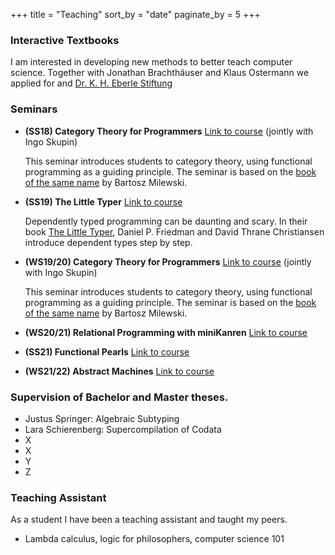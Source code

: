+++
title = "Teaching"
sort_by = "date"
paginate_by = 5
+++

### Interactive Textbooks

I am interested in developing new methods to better teach computer science.
Together with Jonathan Brachthäuser and Klaus Ostermann we applied for and [Dr. K. H. Eberle Stiftung](https://dreberlestiftung.de/)

### Seminars

- **(SS18) Category Theory for Programmers** [Link to course](http://ps.informatik.uni-tuebingen.de/teaching/ss18/cats/) (jointly with Ingo Skupin)

  This seminar introduces students to category theory, using functional programming as a guiding principle. The seminar is based on the [book of the same name](https://bartoszmilewski.com/2014/10/28/category-theory-for-programmers-the-preface/) by Bartosz Milewski.
- **(SS19) The Little Typer** [Link to course](http://ps.informatik.uni-tuebingen.de/teaching/ss19/tlt/)

  Dependently typed programming can be daunting and scary. In their book [The Little Typer](https://thelittletyper.com/), Daniel P. Friedman and David Thrane Christiansen introduce dependent types step by step.

- **(WS19/20) Category Theory for Programmers** [Link to course](http://ps.informatik.uni-tuebingen.de/teaching/ws19/cats/) (jointly with Ingo Skupin)

  This seminar introduces students to category theory, using functional programming as a guiding principle. The seminar is based on the [book of the same name](https://bartoszmilewski.com/2014/10/28/category-theory-for-programmers-the-preface/) by Bartosz Milewski.
- **(WS20/21) Relational Programming with miniKanren** [Link to course](http://ps.informatik.uni-tuebingen.de/teaching/ws20/miniKanren/)
- **(SS21) Functional Pearls** [Link to course](http://ps.informatik.uni-tuebingen.de/teaching/ss21/pearls/)
- **(WS21/22) Abstract Machines** [Link to course](http://ps.informatik.uni-tuebingen.de/teaching/ws21/am/)

### Supervision of Bachelor and Master theses.

- Justus Springer: Algebraic Subtyping
- Lara Schierenberg: Supercompilation of Codata
- X
- X
- Y
- Z

### Teaching Assistant

As a student I have been a teaching assistant and taught my peers.
- Lambda calculus, logic for philosophers, computer science 101